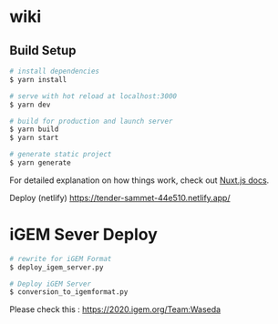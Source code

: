 # wiki

## Build Setup

```bash
# install dependencies
$ yarn install

# serve with hot reload at localhost:3000
$ yarn dev

# build for production and launch server
$ yarn build
$ yarn start

# generate static project
$ yarn generate
```

For detailed explanation on how things work, check out [Nuxt.js docs](https://nuxtjs.org).

Deploy (netlify)
https://tender-sammet-44e510.netlify.app/

# iGEM Sever Deploy
```bash
# rewrite for iGEM Format
$ deploy_igem_server.py

# Deploy iGEM Server
$ conversion_to_igemformat.py
```

Please check this : https://2020.igem.org/Team:Waseda
